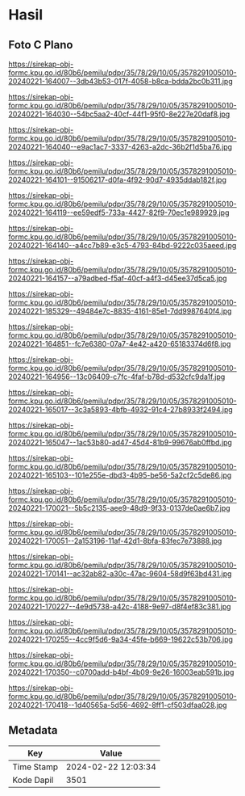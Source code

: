 # Hasil

## Foto C Plano

https://sirekap-obj-formc.kpu.go.id/80b6/pemilu/pdpr/35/78/29/10/05/3578291005010-20240221-164007--3db43b53-017f-4058-b8ca-bdda2bc0b311.jpg

https://sirekap-obj-formc.kpu.go.id/80b6/pemilu/pdpr/35/78/29/10/05/3578291005010-20240221-164030--54bc5aa2-40cf-44f1-95f0-8e227e20daf8.jpg

https://sirekap-obj-formc.kpu.go.id/80b6/pemilu/pdpr/35/78/29/10/05/3578291005010-20240221-164040--e9ac1ac7-3337-4263-a2dc-36b2f1d5ba76.jpg

https://sirekap-obj-formc.kpu.go.id/80b6/pemilu/pdpr/35/78/29/10/05/3578291005010-20240221-164101--91506217-d0fa-4f92-90d7-4935ddab182f.jpg

https://sirekap-obj-formc.kpu.go.id/80b6/pemilu/pdpr/35/78/29/10/05/3578291005010-20240221-164119--ee59edf5-733a-4427-82f9-70ec1e989929.jpg

https://sirekap-obj-formc.kpu.go.id/80b6/pemilu/pdpr/35/78/29/10/05/3578291005010-20240221-164140--a4cc7b89-e3c5-4793-84bd-9222c035aeed.jpg

https://sirekap-obj-formc.kpu.go.id/80b6/pemilu/pdpr/35/78/29/10/05/3578291005010-20240221-164157--a79adbed-f5af-40cf-a4f3-d45ee37d5ca5.jpg

https://sirekap-obj-formc.kpu.go.id/80b6/pemilu/pdpr/35/78/29/10/05/3578291005010-20240221-185329--49484e7c-8835-4161-85e1-7dd9987640f4.jpg

https://sirekap-obj-formc.kpu.go.id/80b6/pemilu/pdpr/35/78/29/10/05/3578291005010-20240221-164851--fc7e6380-07a7-4e42-a420-65183374d6f8.jpg

https://sirekap-obj-formc.kpu.go.id/80b6/pemilu/pdpr/35/78/29/10/05/3578291005010-20240221-164956--13c06409-c7fc-4faf-b78d-d532cfc9da1f.jpg

https://sirekap-obj-formc.kpu.go.id/80b6/pemilu/pdpr/35/78/29/10/05/3578291005010-20240221-165017--3c3a5893-4bfb-4932-91c4-27b8933f2494.jpg

https://sirekap-obj-formc.kpu.go.id/80b6/pemilu/pdpr/35/78/29/10/05/3578291005010-20240221-165047--1ac53b80-ad47-45d4-81b9-99676ab0ffbd.jpg

https://sirekap-obj-formc.kpu.go.id/80b6/pemilu/pdpr/35/78/29/10/05/3578291005010-20240221-165103--101e255e-dbd3-4b95-be56-5a2cf2c5de86.jpg

https://sirekap-obj-formc.kpu.go.id/80b6/pemilu/pdpr/35/78/29/10/05/3578291005010-20240221-170021--5b5c2135-aee9-48d9-9f33-0137de0ae6b7.jpg

https://sirekap-obj-formc.kpu.go.id/80b6/pemilu/pdpr/35/78/29/10/05/3578291005010-20240221-170051--2a153196-11af-42d1-8bfa-83fec7e73888.jpg

https://sirekap-obj-formc.kpu.go.id/80b6/pemilu/pdpr/35/78/29/10/05/3578291005010-20240221-170141--ac32ab82-a30c-47ac-9604-58d9f63bd431.jpg

https://sirekap-obj-formc.kpu.go.id/80b6/pemilu/pdpr/35/78/29/10/05/3578291005010-20240221-170227--4e9d5738-a42c-4188-9e97-d8f4ef83c381.jpg

https://sirekap-obj-formc.kpu.go.id/80b6/pemilu/pdpr/35/78/29/10/05/3578291005010-20240221-170255--4cc9f5d6-9a34-45fe-b669-19622c53b706.jpg

https://sirekap-obj-formc.kpu.go.id/80b6/pemilu/pdpr/35/78/29/10/05/3578291005010-20240221-170350--c0700add-b4bf-4b09-9e26-16003eab591b.jpg

https://sirekap-obj-formc.kpu.go.id/80b6/pemilu/pdpr/35/78/29/10/05/3578291005010-20240221-170418--1d40565a-5d56-4692-8ff1-cf503dfaa028.jpg


## Metadata

| Key        | Value               |
| ---------- | ------------------- |
| Time Stamp | 2024-02-22 12:03:34 |
| Kode Dapil | 3501                |



